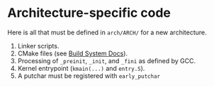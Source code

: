 # Architecture-specific code

Here is all that must be defined in `arch/ARCH/` for a new architecture.

1. Linker scripts.
2. CMake files (see [Build System Docs](./build_system.md)).
3. Processing of `_preinit`, `_init`, and `_fini` as defined by GCC. 
4. Kernel entrypoint (`kmain(...)` and `entry.S`).
5. A putchar must be registered with `early_putchar`
